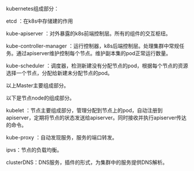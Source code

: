 kubernetes组成部分：

etcd ：在k8s中存储建的作用

kube-apiserver ：对外暴露的k8s前端控制层。所有的组件的交互枢纽。

kube-controller-manager ：运行控制器，k8s后端控制层。处理集群中常规任务。通过apiserver维护控制每个节点。维护副本集的pod正常运行数量。

kube-scheduler ：调度器，检测新建没有分配节点的pod，根据每个节点的资源选择一个节点，分配给新建未分配节点的pod。

以上Master主要组成部分。

以下是节点node的组成部分。

kubelet ：节点主要组成部分，管理分配到节点上的pod，自动注册到apiserver，定期将节点的状态发送给apiserver。同时接收并执行apiserver传达的命令。

kube-proxy ：自动发现服务，服务的端口转发。

ipvs：节点的负载均衡。

clusterDNS：DNS服务，插件的形式，为集群中的服务提供DNS解析。


